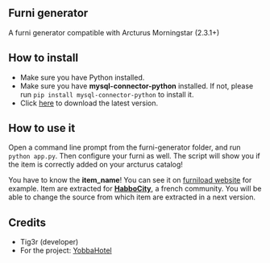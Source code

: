 ## Furni generator
A furni generator compatible with Arcturus Morningstar (2.3.1+)

## How to install
- Make sure you have Python installed.
- Make sure you have **mysql-connector-python** installed. If not, please run `pip install mysql-connector-python` to install it.
- Click [here](https://github.com/Tiig3r/furni-generator/archive/master.zip) to download the latest version.

## How to use it
Open a command line prompt from the furni-generator folder, and run `python app.py`. Then configure your furni as well. The script will show you if the item is correctly added on your arcturus catalog!

You have to know the **item_name**! You can see it on [furniload website](http://www.furniload.com/) for example.
Item are extracted for [**HabboCity**](https://www.habbocity.me/), a french community.
You will be able to change the source from which item are extracted in a next version.

## Credits
- Tig3r (developer)
- For the project: [YobbaHotel](https://discord.gg/HTD7wGt)
